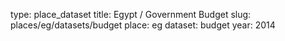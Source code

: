type: place_dataset
title: Egypt / Government Budget
slug: places/eg/datasets/budget
place: eg
dataset: budget
year: 2014
